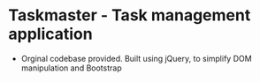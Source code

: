 # Taskmaster - Task management application
- Orginal codebase provided. Built using jQuery, to simplify DOM manipulation and Bootstrap